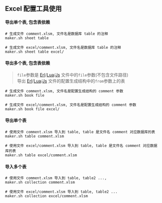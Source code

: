 ## Excel 配置工具使用

#### 导出单个表, 包含表依赖
```shell
# 生成文件 comment.xlsm, 文件名是数据库 table 的注释
maker.sh sheet table

# 生成文件 excel/comment.xlsm, 文件名是数据库 table 的注释
maker.sh sheet table excel/
```

#### 导出多个表, 包含表依赖
> `file`参数是 [Erl](/script/make/erl/erl_script.erl)/[Lua](/script/make/lua/lua_script.erl)/[Js](/script/make/js/js_script.erl) 文件中的`file`参数(不包含文件路径)  
> 导出 [Erl](/script/make/erl/erl_script.erl)/[Lua](/script/make/lua/lua_script.erl)/[Js](/script/make/js/js_script.erl) 文件的配置生成结构中的`from`参数上的表  
```shell
# 生成文件 comment.xlsm, 文件名是配置生成结构的 comment 参数
maker.sh book file

# 生成文件 excel/comment.xlsm, 文件名是配置生成结构的 comment 参数
maker.sh book file excel/
```

#### 导出单个表
```shell
# 使用文件 comment.xlsm 导入到 table, table 是文件名 comment 对应数据库的表
maker.sh table comment.xlsm

# 使用文件 excel/comment.xlsm 导入到 table, table 是文件名 comment 对应数据库的表
maker.sh table excel/comment.xlsm
```

#### 导入多个表
```shell
# 使用文件 comment.xlsm 导入到 table, table2 ...,
maker.sh collection comment.xlsm

# 使用文件 excel/comment.xlsm 导入到 table, table2 ...
maker.sh collection excel/comment.xlsm
```
